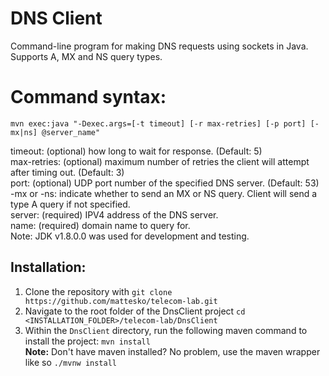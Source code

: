 # DNS Client
Command-line program for making DNS requests using sockets in Java. Supports A, MX and NS query types.

# Command syntax:
`mvn exec:java "-Dexec.args=[-t timeout] [-r max-retries] [-p port] [-mx|ns] @server_name"`

timeout: (optional) how long to wait for response. (Default: 5)<br>
max-retries: (optional) maximum number of retries the client will attempt after timing out. (Default: 3)<br>
port: (optional) UDP port number of the specified DNS server. (Default: 53)<br>
-mx or -ns: indicate whether to send an MX or NS query. Client will send a type A query if not specified.<br>
server: (required) IPV4 address of the DNS server.<br>
name: (required) domain name to query for.<br>
Note: JDK v1.8.0.0 was used for development and testing.<br>

## Installation:
1. Clone the repository with `git clone https://github.com/mattesko/telecom-lab.git`
2. Navigate to the root folder of the DnsClient project `cd <INSTALLATION_FOLDER>/telecom-lab/DnsClient`
3. Within the `DnsClient` directory, run the following maven command to install the project: `mvn install`</br>
__Note:__ Don't have maven installed? No problem, use the maven wrapper like so `./mvnw install`
